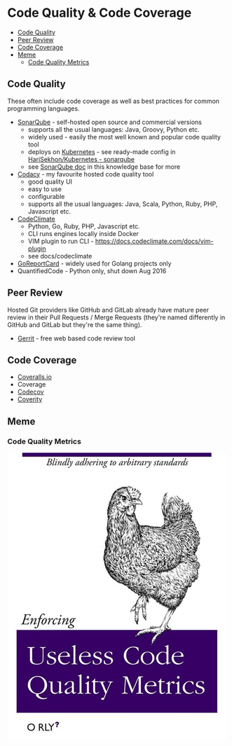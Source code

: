 # Code Quality & Code Coverage

<!-- INDEX_START -->

- [Code Quality](#code-quality)
- [Peer Review](#peer-review)
- [Code Coverage](#code-coverage)
- [Meme](#meme)
  - [Code Quality Metrics](#code-quality-metrics)

<!-- INDEX_END -->

## Code Quality

These often include code coverage as well as best practices for common programming languages.

- [SonarQube](https://www.sonarsource.com/open-source-editions/sonarqube-community-edition/) - self-hosted open source and commercial versions
  - supports all the usual languages: Java, Groovy, Python etc.
  - widely used - easily the most well known and popular code quality tool
  - deploys on [Kubernetes](kubernetes.md) - see ready-made config in [HariSekhon/Kubernetes - sonarqube](https://github.com/HariSekhon/Kubernetes-configs/tree/master/sonarqube)
  - see [SonarQube doc](sonarqube.md) in this knowledge base for more
- [Codacy](https://www.codacy.com/) - my favourite hosted code quality tool
  - good quality UI
  - easy to use
  - configurable
  - supports all the usual languages: Java, Scala, Python, Ruby, PHP, Javascript etc.
- [CodeClimate](https://codeclimate.com/)
  - Python, Go, Ruby, PHP, Javascript etc.
  - CLI runs engines locally inside Docker
  - VIM plugin to run CLI - <https://docs.codeclimate.com/docs/vim-plugin>
  - see docs/codeclimate
- [GoReportCard](https://goreportcard.com/) - widely used for Golang projects only
- QuantifiedCode - Python only, shut down Aug 2016

## Peer Review

Hosted Git providers like GitHub and GitLab already have mature peer review in their Pull Requests / Merge Requests
(they're named differently in GitHub and GitLab but they're the same thing).

- [Gerrit](https://www.gerritcodereview.com/) - free web based code review tool

## Code Coverage

- [Coveralls.io](https://coveralls.io/)
- Coverage
- [Codecov](https://about.codecov.io/)
- [Coverity](https://scan.coverity.com/)

## Meme

### Code Quality Metrics

![Code Quality Metrics](images/orly_code_quality_metrics.jpeg)
